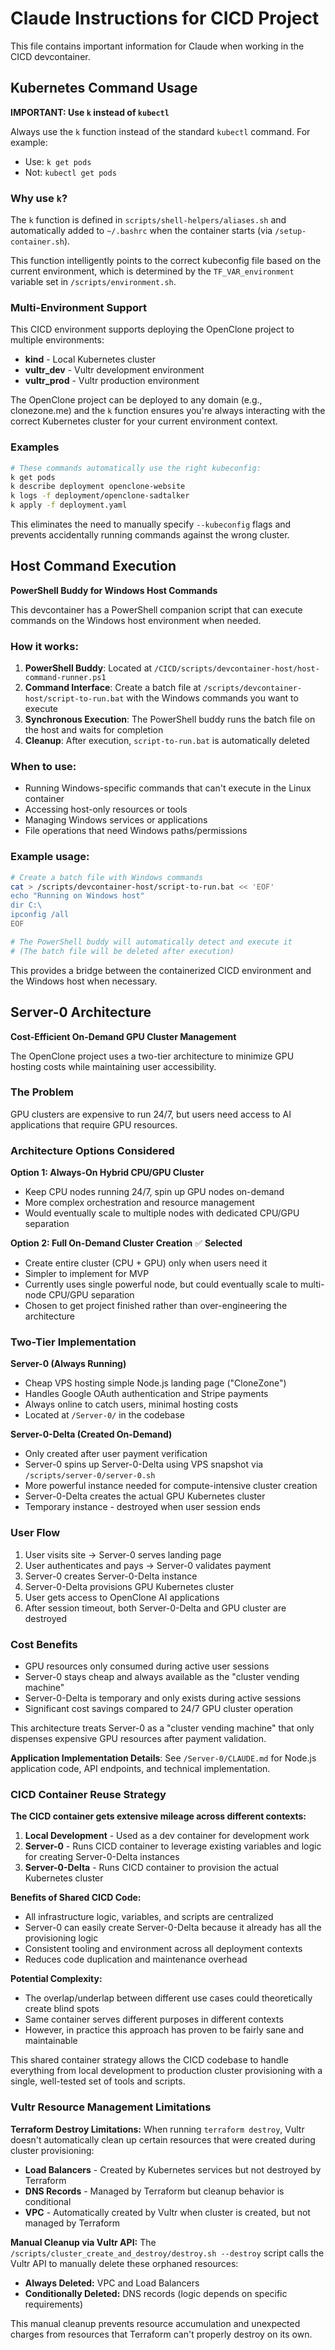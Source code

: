 # Claude Instructions for CICD Project

This file contains important information for Claude when working in the CICD devcontainer.

## Kubernetes Command Usage

**IMPORTANT: Use `k` instead of `kubectl`**

Always use the `k` function instead of the standard `kubectl` command. For example:
- Use: `k get pods`
- Not: `kubectl get pods`

### Why use `k`?

The `k` function is defined in `scripts/shell-helpers/aliases.sh` and automatically added to `~/.bashrc` when the container starts (via `/setup-container.sh`). 

This function intelligently points to the correct kubeconfig file based on the current environment, which is determined by the `TF_VAR_environment` variable set in `/scripts/environment.sh`.

### Multi-Environment Support

This CICD environment supports deploying the OpenClone project to multiple environments:
- **kind** - Local Kubernetes cluster
- **vultr_dev** - Vultr development environment  
- **vultr_prod** - Vultr production environment

The OpenClone project can be deployed to any domain (e.g., clonezone.me) and the `k` function ensures you're always interacting with the correct Kubernetes cluster for your current environment context.

### Examples
```bash
# These commands automatically use the right kubeconfig:
k get pods
k describe deployment openclone-website
k logs -f deployment/openclone-sadtalker
k apply -f deployment.yaml
```

This eliminates the need to manually specify `--kubeconfig` flags and prevents accidentally running commands against the wrong cluster.

## Host Command Execution

**PowerShell Buddy for Windows Host Commands**

This devcontainer has a PowerShell companion script that can execute commands on the Windows host environment when needed.

### How it works:
1. **PowerShell Buddy**: Located at `/CICD/scripts/devcontainer-host/host-command-runner.ps1`
2. **Command Interface**: Create a batch file at `/scripts/devcontainer-host/script-to-run.bat` with the Windows commands you want to execute
3. **Synchronous Execution**: The PowerShell buddy runs the batch file on the host and waits for completion
4. **Cleanup**: After execution, `script-to-run.bat` is automatically deleted

### When to use:
- Running Windows-specific commands that can't execute in the Linux container
- Accessing host-only resources or tools
- Managing Windows services or applications
- File operations that need Windows paths/permissions

### Example usage:
```bash
# Create a batch file with Windows commands
cat > /scripts/devcontainer-host/script-to-run.bat << 'EOF'
echo "Running on Windows host"
dir C:\
ipconfig /all
EOF

# The PowerShell buddy will automatically detect and execute it
# (The batch file will be deleted after execution)
```

This provides a bridge between the containerized CICD environment and the Windows host when necessary.

## Server-0 Architecture

**Cost-Efficient On-Demand GPU Cluster Management**

The OpenClone project uses a two-tier architecture to minimize GPU hosting costs while maintaining user accessibility.

### The Problem
GPU clusters are expensive to run 24/7, but users need access to AI applications that require GPU resources.

### Architecture Options Considered

**Option 1: Always-On Hybrid CPU/GPU Cluster**
- Keep CPU nodes running 24/7, spin up GPU nodes on-demand
- More complex orchestration and resource management
- Would eventually scale to multiple nodes with dedicated CPU/GPU separation

**Option 2: Full On-Demand Cluster Creation** ✅ **Selected**
- Create entire cluster (CPU + GPU) only when users need it
- Simpler to implement for MVP
- Currently uses single powerful node, but could eventually scale to multi-node CPU/GPU separation
- Chosen to get project finished rather than over-engineering the architecture

### Two-Tier Implementation

**Server-0 (Always Running)**
- Cheap VPS hosting simple Node.js landing page ("CloneZone")
- Handles Google OAuth authentication and Stripe payments
- Always online to catch users, minimal hosting costs
- Located at `/Server-0/` in the codebase

**Server-0-Delta (Created On-Demand)**
- Only created after user payment verification
- Server-0 spins up Server-0-Delta using VPS snapshot via `/scripts/server-0/server-0.sh`
- More powerful instance needed for compute-intensive cluster creation
- Server-0-Delta creates the actual GPU Kubernetes cluster
- Temporary instance - destroyed when user session ends

### User Flow
1. User visits site → Server-0 serves landing page
2. User authenticates and pays → Server-0 validates payment
3. Server-0 creates Server-0-Delta instance
4. Server-0-Delta provisions GPU Kubernetes cluster
5. User gets access to OpenClone AI applications
6. After session timeout, both Server-0-Delta and GPU cluster are destroyed

### Cost Benefits
- GPU resources only consumed during active user sessions
- Server-0 stays cheap and always available as the "cluster vending machine"
- Server-0-Delta is temporary and only exists during active sessions
- Significant cost savings compared to 24/7 GPU cluster operation

This architecture treats Server-0 as a "cluster vending machine" that only dispenses expensive GPU resources after payment validation.

**Application Implementation Details**: See `/Server-0/CLAUDE.md` for Node.js application code, API endpoints, and technical implementation.

### CICD Container Reuse Strategy

**The CICD container gets extensive mileage across different contexts:**

1. **Local Development** - Used as a dev container for development work
2. **Server-0** - Runs CICD container to leverage existing variables and logic for creating Server-0-Delta instances
3. **Server-0-Delta** - Runs CICD container to provision the actual Kubernetes cluster

**Benefits of Shared CICD Code:**
- All infrastructure logic, variables, and scripts are centralized
- Server-0 can easily create Server-0-Delta because it already has all the provisioning logic
- Consistent tooling and environment across all deployment contexts
- Reduces code duplication and maintenance overhead

**Potential Complexity:**
- The overlap/underlap between different use cases could theoretically create blind spots
- Same container serves different purposes in different contexts
- However, in practice this approach has proven to be fairly sane and maintainable

This shared container strategy allows the CICD codebase to handle everything from local development to production cluster provisioning with a single, well-tested set of tools and scripts.

### Vultr Resource Management Limitations

**Terraform Destroy Limitations:**
When running `terraform destroy`, Vultr doesn't automatically clean up certain resources that were created during cluster provisioning:

- **Load Balancers** - Created by Kubernetes services but not destroyed by Terraform
- **DNS Records** - Managed by Terraform but cleanup behavior is conditional
- **VPC** - Automatically created by Vultr when cluster is created, but not managed by Terraform

**Manual Cleanup via Vultr API:**
The `/scripts/cluster_create_and_destroy/destroy.sh --destroy` script calls the Vultr API to manually delete these orphaned resources:

- **Always Deleted:** VPC and Load Balancers
- **Conditionally Deleted:** DNS records (logic depends on specific requirements)

This manual cleanup prevents resource accumulation and unexpected charges from resources that Terraform can't properly destroy on its own.

